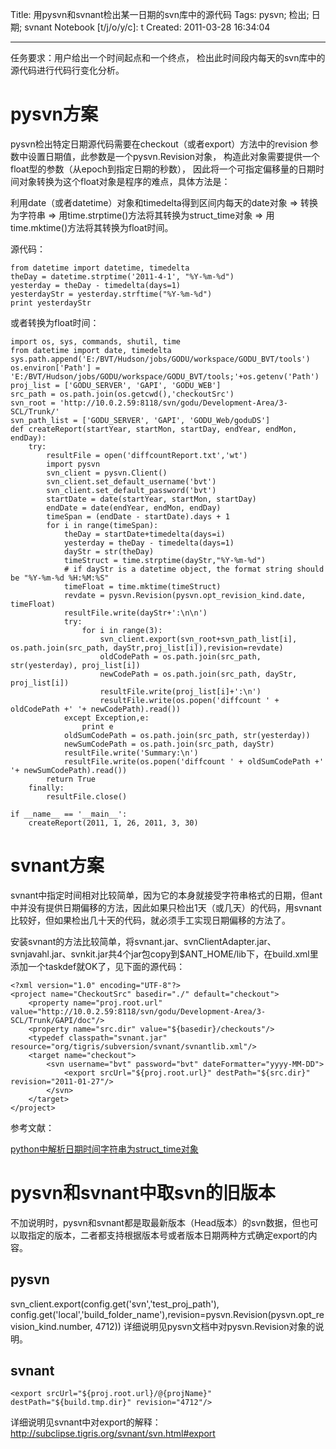 Title: 用pysvn和svnant检出某一日期的svn库中的源代码
Tags: pysvn; 检出; 日期; svnant
Notebook [t/j/o/y/c]: t
Created: 2011-03-28 16:34:04

------

任务要求：用户给出一个时间起点和一个终点，
检出此时间段内每天的svn库中的源代码进行代码行变化分析。

# pysvn方案
 
pysvn检出特定日期源代码需要在checkout（或者export）方法中的revision
参数中设置日期值，此参数是一个pysvn.Revision对象，
构造此对象需要提供一个float型的参数（从epoch到指定日期的秒数），
因此将一个可指定偏移量的日期时间对象转换为这个float对象是程序的难点，具体方法是：
 
利用date（或者datetime）对象和timedelta得到区间内每天的date对象
=> 转换为字符串
=> 用time.strptime()方法将其转换为struct_time对象
=> 用time.mktime()方法将其转换为float时间。
 
源代码：

    from datetime import datetime, timedelta 
    theDay = datetime.strptime('2011-4-1', "%Y-%m-%d") 
    yesterday = theDay - timedelta(days=1) 
    yesterdayStr = yesterday.strftime("%Y-%m-%d") 
    print yesterdayStr 

或者转换为float时间： 

    import os, sys, commands, shutil, time 
    from datetime import date, timedelta 
    sys.path.append('E:/BVT/Hudson/jobs/GODU/workspace/GODU_BVT/tools') 
    os.environ['Path'] = 'E:/BVT/Hudson/jobs/GODU/workspace/GODU_BVT/tools;'+os.getenv('Path') 
    proj_list = ['GODU_SERVER', 'GAPI', 'GODU_WEB'] 
    src_path = os.path.join(os.getcwd(),'checkoutSrc') 
    svn_root = 'http://10.0.2.59:8118/svn/godu/Development-Area/3-SCL/Trunk/' 
    svn_path_list = ['GODU_SERVER', 'GAPI', 'GODU_Web/goduDS'] 
    def createReport(startYear, startMon, startDay, endYear, endMon, endDay): 
        try: 
            resultFile = open('diffcountReport.txt','wt') 
            import pysvn 
            svn_client = pysvn.Client() 
            svn_client.set_default_username('bvt') 
            svn_client.set_default_password('bvt') 
            startDate = date(startYear, startMon, startDay) 
            endDate = date(endYear, endMon, endDay) 
            timeSpan = (endDate - startDate).days + 1 
            for i in range(timeSpan): 
                theDay = startDate+timedelta(days=i) 
                yesterday = theDay - timedelta(days=1) 
                dayStr = str(theDay) 
                timeStruct = time.strptime(dayStr,"%Y-%m-%d") 
                # if dayStr is a datetime object, the format string should be "%Y-%m-%d %H:%M:%S" 
                timeFloat = time.mktime(timeStruct) 
                revdate = pysvn.Revision(pysvn.opt_revision_kind.date, timeFloat) 
                resultFile.write(dayStr+':\n\n') 
                try: 
                    for i in range(3): 
                        svn_client.export(svn_root+svn_path_list[i], os.path.join(src_path, dayStr,proj_list[i]),revision=revdate) 
                        oldCodePath = os.path.join(src_path, str(yesterday), proj_list[i]) 
                        newCodePath = os.path.join(src_path, dayStr, proj_list[i]) 
                        resultFile.write(proj_list[i]+':\n') 
                        resultFile.write(os.popen('diffcount ' + oldCodePath +' '+ newCodePath).read()) 
                except Exception,e: 
                    print e 
                oldSumCodePath = os.path.join(src_path, str(yesterday)) 
                newSumCodePath = os.path.join(src_path, dayStr) 
                resultFile.write('Summary:\n') 
                resultFile.write(os.popen('diffcount ' + oldSumCodePath +' '+ newSumCodePath).read()) 
            return True 
        finally: 
            resultFile.close() 
     
    if __name__ == '__main__': 
        createReport(2011, 1, 26, 2011, 3, 30) 

# svnant方案 

svnant中指定时间相对比较简单，因为它的<svn>本身就接受字符串格式的日期，但ant中并没有提供日期偏移的方法，因此如果只检出1天（或几天）的代码，用svnant比较好，但如果检出几十天的代码，就必须手工实现日期偏移的方法了。

安装svnant的方法比较简单，将svnant.jar、svnClientAdapter.jar、svnjavahl.jar、svnkit.jar共4个jar包copy到$ANT_HOME/lib下，在build.xml里添加一个taskdef就OK了，见下面的源代码：

    <?xml version="1.0" encoding="UTF-8"?> 
    <project name="CheckoutSrc" basedir="./" default="checkout"> 
        <property name="proj.root.url" value="http://10.0.2.59:8118/svn/godu/Development-Area/3-SCL/Trunk/GAPI/doc"/> 
        <property name="src.dir" value="${basedir}/checkouts"/> 
        <typedef classpath="svnant.jar" resource="org/tigris/subversion/svnant/svnantlib.xml"/> 
        <target name="checkout"> 
            <svn username="bvt" password="bvt" dateFormatter="yyyy-MM-DD"> 
                <export srcUrl="${proj.root.url}" destPath="${src.dir}" revision="2011-01-27"/> 
            </svn> 
        </target> 
    </project>
 
参考文献：

[python中解析日期时间字符串为struct_time对象](http://blogold.chinaunix.net/u/25096/showart_1671401.html)

# pysvn和svnant中取svn的旧版本

不加说明时，pysvn和svnant都是取最新版本（Head版本）的svn数据，但也可以取指定的版本，二者都支持根据版本号或者版本日期两种方式确定export的内容。

## pysvn

svn_client.export(config.get('svn','test_proj_path'), config.get('local','build_folder_name'),revision=pysvn.Revision(pysvn.opt_revision_kind.number, 4712)) 
详细说明见pysvn文档中对pysvn.Revision对象的说明。 

## svnant

    <export srcUrl="${proj.root.url}/@{projName}" destPath="${build.tmp.dir}" revision="4712"/> 

详细说明见svnant中对export的解释：http://subclipse.tigris.org/svnant/svn.html#export
